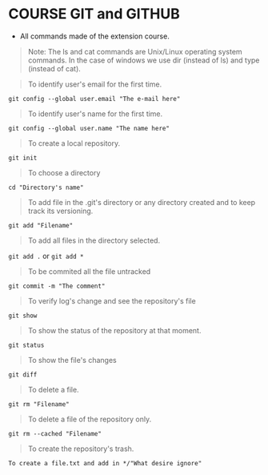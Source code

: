 # COURSE GIT and GITHUB

* All commands made of the extension course.

> Note: The ls and cat commands are Unix/Linux operating system commands. In the case of windows we use dir (instead of ls) and type (instead of cat).

>To identify user's email for the first time.

`git config --global user.email "The e-mail here"`

>To identify user's name for the first time.

`git config --global user.name "The name here"`

> To create a local repository. 

`git init`

> To choose a directory

`cd "Directory's name"`

>To add file in the .git's directory or any directory created and to keep track its versioning.

`git add "Filename"`

>To add all files in the directory selected.

`git add .` or `git add *`

>To be commited all the file untracked

`git commit -m "The comment"`

>To verify log's change and see the repository's file

`git show`

>To show the status of the repository at that moment.

`git status`

>To show the file's changes

`git diff`

>To delete a file.

`git rm "Filename"`

>To delete a file of the repository only.

`git rm --cached "Filename"`

>To create the repository's trash.

`To create a file.txt and add in */"What desire ignore"`









